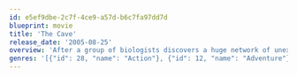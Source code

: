 ```yaml
---
id: e5ef9dbe-2c7f-4ce9-a57d-b6c7fa97dd7d
blueprint: movie
title: 'The Cave'
release_date: '2005-08-25'
overview: 'After a group of biologists discovers a huge network of unexplored caves in Romania and, believing it to be an undisturbed eco-system that has produced a new species, they hire the best American team of underwater cave explorers in the world. While exploring deeper into the underwater caves, a rockslide blocks their exit, and they soon discover a larger carnivorous creature has added them to its food chain.'
genres: '[{"id": 28, "name": "Action"}, {"id": 12, "name": "Adventure"}, {"id": 27, "name": "Horror"}, {"id": 53, "name": "Thriller"}]'
---
```

